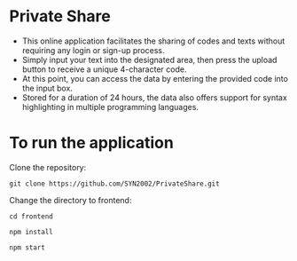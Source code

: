 # Private Share
- This online application facilitates the sharing of codes and texts without requiring any login or sign-up process.
- Simply input your text into the designated area, then press the upload button to receive a unique 4-character code.
- At this point, you can access the data by entering the provided code into the input box.
- Stored for a duration of 24 hours, the data also offers support for syntax highlighting in multiple programming languages.

  
# To run the application

Clone the repository:
```
git clone https://github.com/SYN2002/PrivateShare.git
```
Change the directory to frontend:
```
cd frontend
```

```
npm install
```

```
npm start
```


